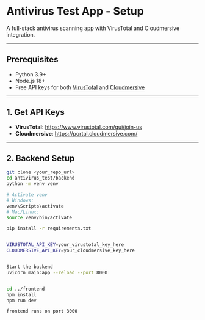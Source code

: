 # Antivirus Test App - Setup

A full-stack antivirus scanning app with VirusTotal and Cloudmersive integration.

---

## Prerequisites

- Python 3.9+
- Node.js 18+
- Free API keys for both [VirusTotal](https://www.virustotal.com/gui/join-us) and [Cloudmersive](https://portal.cloudmersive.com/)

---

## 1. Get API Keys

- **VirusTotal**: https://www.virustotal.com/gui/join-us  
- **Cloudmersive**: https://portal.cloudmersive.com/

---

## 2. Backend Setup

```bash
git clone <your_repo_url>
cd antivirus_test/backend
python -m venv venv

# Activate venv
# Windows:
venv\Scripts\activate
# Mac/Linux:
source venv/bin/activate

pip install -r requirements.txt


VIRUSTOTAL_API_KEY=your_virustotal_key_here
CLOUDMERSIVE_API_KEY=your_cloudmersive_key_here


Start the backend
uvicorn main:app --reload --port 8000


cd ../frontend
npm install
npm run dev

frontend runs on port 3000